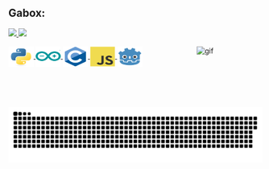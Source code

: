 ## Gabox:

 <div>
  <a href="https://github.com/Gaboxhehe">
  <img height="180em" src="https://github-readme-stats.vercel.app/api?username=Gaboxhehe&show_icons=true&theme=city_lights&include_all_commits=true&count_private=true"/>
  <img height="180em" src="https://github-readme-stats.vercel.app/api/top-langs/?username=Gaboxhehe&layout=compact&langs_count=7&theme=city_lights"/>
</div>

<br>

<img align="center" alt="Python" height="40" width="50" src="https://raw.githubusercontent.com/devicons/devicon/master/icons/python/python-original.svg">
<img align="center" alt="Arduino" height="40" width="50" src="https://github.com/devicons/devicon/blob/master/icons/arduino/arduino-original.svg">
<img align="center" alt="C" height="40" width="50" src="https://github.com/devicons/devicon/blob/master/icons/c/c-original.svg">
<img align="center" alt="JS" height="40" width="50" src="https://github.com/devicons/devicon/blob/master/icons/javascript/javascript-original.svg">
<img align="center" alt="Godot" height="40" width="50" src="https://github.com/devicons/devicon/blob/master/icons/godot/godot-original.svg">
<img align="right" alt="gif" height="120" width="130" src="https://cdn.discordapp.com/attachments/870813262504165398/883477419867111474/luffy-smile-luffy-giggle.gif">

 
##
 <br>

 ![Snake animation](https://github.com/Gaboxhehe/Gaboxhehe/blob/output/github-contribution-grid-snake.svg)





